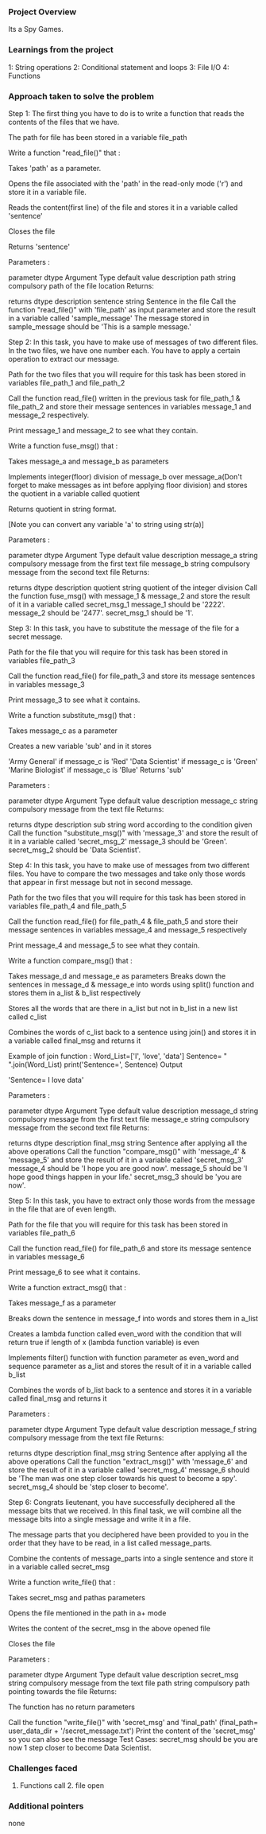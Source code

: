 ### Project Overview

 Its a Spy Games.


### Learnings from the project

 1: String operations
2: Conditional statement and loops
3: File I/O
4: Functions


### Approach taken to solve the problem

 Step 1: The first thing you have to do is to write a function that reads the contents of the files that we have.

The path for file has been stored in a variable file_path

Write a function "read_file()" that :

Takes 'path' as a parameter.

Opens the file associated with the 'path' in the read-only mode ('r') and store it in a variable file.

Reads the content(first line) of the file and stores it in a variable called 'sentence'

Closes the file

Returns 'sentence'

Parameters :

parameter dtype Argument Type default value description path string compulsory path of the file location Returns:

returns dtype description sentence string Sentence in the file Call the function "read_file()" with 'file_path' as input parameter and store the result in a variable called 'sample_message' The message stored in sample_message should be 'This is a sample message.'

Step 2: In this task, you have to make use of messages of two different files. In the two files, we have one number each. You have to apply a certain operation to extract our message.

Path for the two files that you will require for this task has been stored in variables file_path_1 and file_path_2

Call the function read_file() written in the previous task for file_path_1 & file_path_2 and store their message sentences in variables message_1 and message_2 respectively.

Print message_1 and message_2 to see what they contain.

Write a function fuse_msg() that :

Takes message_a and message_b as parameters

Implements integer(floor) division of message_b over message_a(Don't forget to make messages as int before applying floor division) and stores the quotient in a variable called quotient

Returns quotient in string format.

[Note you can convert any variable 'a' to string using str(a)]

Parameters :

parameter dtype Argument Type default value description message_a string compulsory message from the first text file message_b string compulsory message from the second text file Returns:

returns dtype description quotient string quotient of the integer division Call the function fuse_msg() with message_1 & message_2 and store the result of it in a variable called secret_msg_1 message_1 should be '2222'. message_2 should be '2477'. secret_msg_1 should be '1'.

Step 3: In this task, you have to substitute the message of the file for a secret message.

Path for the file that you will require for this task has been stored in variables file_path_3

Call the function read_file() for file_path_3 and store its message sentences in variables message_3

Print message_3 to see what it contains.

Write a function substitute_msg() that :

Takes message_c as a parameter

Creates a new variable 'sub' and in it stores

  'Army General' if message_c is 'Red'
  'Data Scientist' if message_c is 'Green'
  'Marine Biologist' if message_c is 'Blue'
Returns 'sub'

Parameters :

parameter dtype Argument Type default value description message_c string compulsory message from the text file Returns:

returns dtype description sub string word according to the condition given Call the function "substitute_msg()" with 'message_3' and store the result of it in a variable called 'secret_msg_2' message_3 should be 'Green'. secret_msg_2 should be 'Data Scientist'.

Step 4: In this task, you have to make use of messages from two different files. You have to compare the two messages and take only those words that appear in first message but not in second message.

Path for the two files that you will require for this task has been stored in variables file_path_4 and file_path_5

Call the function read_file() for file_path_4 & file_path_5 and store their message sentences in variables message_4 and message_5 respectively

Print message_4 and message_5 to see what they contain.

Write a function compare_msg() that :

Takes message_d and message_e as parameters Breaks down the sentences in message_d & message_e into words using split() function and stores them in a_list & b_list respectively

Stores all the words that are there in a_list but not in b_list in a new list called c_list

Combines the words of c_list back to a sentence using join() and stores it in a variable called final_msg and returns it

Example of join function : Word_List=['I', 'love', 'data'] Sentence= " ".join(Word_List) print('Sentence=', Sentence) Output

'Sentence= I love data'

Parameters :

parameter dtype Argument Type default value description message_d string compulsory message from the first text file message_e string compulsory message from the second text file Returns:

returns dtype description final_msg string Sentence after applying all the above operations Call the function "compare_msg()" with 'message_4' & 'message_5' and store the result of it in a variable called 'secret_msg_3' message_4 should be 'I hope you are good now'. message_5 should be 'I hope good things happen in your life.' secret_msg_3 should be 'you are now'.

Step 5: In this task, you have to extract only those words from the message in the file that are of even length.

Path for the file that you will require for this task has been stored in variables file_path_6

Call the function read_file() for file_path_6 and store its message sentence in variables message_6

Print message_6 to see what it contains.

Write a function extract_msg() that :

Takes message_f as a parameter

Breaks down the sentence in message_f into words and stores them in a_list

Creates a lambda function called even_word with the condition that will return true if length of x (lambda function variable) is even

Implements filter() function with function parameter as even_word and sequence parameter as a_list and stores the result of it in a variable called b_list

Combines the words of b_list back to a sentence and stores it in a variable called final_msg and returns it

Parameters :

parameter dtype Argument Type default value description message_f string compulsory message from the text file Returns:

returns dtype description final_msg string Sentence after applying all the above operations Call the function "extract_msg()" with 'message_6' and store the result of it in a variable called 'secret_msg_4' message_6 should be 'The man was one step closer towards his quest to become a spy'. secret_msg_4 should be 'step closer to become'.

Step 6: Congrats lieutenant, you have successfully deciphered all the message bits that we received. In this final task, we will combine all the message bits into a single message and write it in a file.

The message parts that you deciphered have been provided to you in the order that they have to be read, in a list called message_parts.

Combine the contents of message_parts into a single sentence and store it in a variable called secret_msg

Write a function write_file() that :

Takes secret_msg and pathas parameters

Opens the file mentioned in the path in a+ mode

Writes the content of the secret_msg in the above opened file

Closes the file

Parameters :

parameter dtype Argument Type default value description secret_msg string compulsory message from the text file path string compulsory path pointing towards the file Returns:

The function has no return parameters

Call the function "write_file()" with 'secret_msg' and 'final_path' (final_path= user_data_dir + '/secret_message.txt') Print the content of the 'secret_msg' so you can also see the message Test Cases: secret_msg should be you are now 1 step closer to become Data Scientist.


### Challenges faced

 1. Functions call 2. file open 


### Additional pointers

 none


